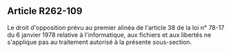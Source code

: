 ## Article R262-109

Le droit d'opposition prévu au premier alinéa de l'article 38 de la loi n° 78-17 du 6 janvier 1978 relative à
l'informatique, aux fichiers et aux libertés ne s'applique pas au traitement autorisé à la présente sous-section.

